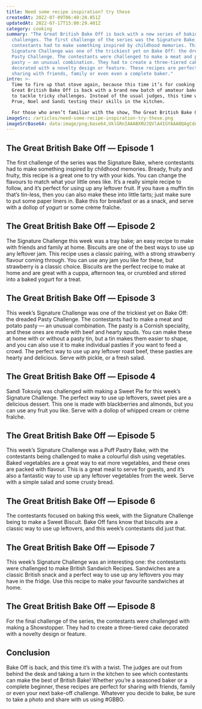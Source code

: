 ```yaml
---
title: Need some recipe inspiration? try these
createdAt: 2022-07-09T06:40:28.851Z
updatedAt: 2022-07-17T15:00:29.401Z
category: cooking
summary: "The Great British Bake Off is back with a new series of baking
  challenges. The first challenge of the series was the Signature Bake, where
  contestants had to make something inspired by childhood memories. This week’s
  Signature Challenge was one of the trickiest yet on Bake Off: the dreaded
  Pasty Challenge. The contestants were challenged to make a meat and potato
  pasty — an unusual combination. They had to create a three-tiered cake
  decorated with a novelty design or feature. These recipes are perfect for
  sharing with friends, family or even even a complete baker."
intro: >-
  Time to fire up that stove again, because this time it’s for cooking! The
  Great British Bake Off is back with a brand new batch of amateur bakers ready
  to tackle tricky challenges. Instead of the usual judges, this time we have
  Prue, Noel and Sandi testing their skills in the kitchen.

  For those who aren’t familiar with the show, The Great British Bake Off is a contest where amateur bakers are tested on their baking skills. Contestants are asked to make pastry-based dishes that often feature unusual or difficult techniques, and are judged on appearance, taste and originality. In each episode they face two different challenges: a Signature Bake where they must create something using a specific ingredient or theme as inspiration; and a Technical Challenge which might see them making croquembouche or another difficult dish.
imageSrc: /articles/need-some-recipe-inspiration-try-these.png
imageSrcBase64: data:image/png;base64,UklGRnIAAABXRUJQVlA4IGYAAABQAgCdASoKAAoAAUAmJbACdDBKAZmOx8xeewAA/vdbFWN+8bocy0f5F9JG/HVqrmfnlq/SHf7NVLjhaEZS3gl7OoZ9y2hWK0fkQcYWaisK/WzpkFYKP8jSTHkQ3X/P/yTz+ygAAAA=
---
```


## The Great British Bake Off — Episode 1

The first challenge of the series was the Signature Bake, where contestants had to make something inspired by childhood memories.
Bready, fruity and fruity, this recipe is a great one to try with your kids. You can change the flavours to match what your little ones like. It’s a really simple recipe to follow, and it’s perfect for using up any leftover fruit. If you have a muffin tin that’s tin-less, then you can also make these into little tarts; just make sure to put some paper liners in.
Bake this for breakfast or as a snack, and serve with a dollop of yogurt or some crème fraîche.

## The Great British Bake Off — Episode 2

The Signature Challenge this week was a tray bake; an easy recipe to make with friends and family at home.
Biscuits are one of the best ways to use up any leftover jam. This recipe uses a classic pairing, with a strong strawberry flavour coming through. You can use any jam you like for these, but strawberry is a classic choice.
Biscuits are the perfect recipe to make at home and are great with a cuppa, afternoon tea, or crumbled and stirred into a baked yogurt for a treat.

## The Great British Bake Off — Episode 3

This week’s Signature Challenge was one of the trickiest yet on Bake Off: the dreaded Pasty Challenge. The contestants had to make a meat and potato pasty — an unusual combination.
The pasty is a Cornish speciality, and these ones are made with beef and hearty spuds. You can make these at home with or without a pasty tin, but a tin makes them easier to shape, and you can also use it to make individual pasties if you want to feed a crowd.
The perfect way to use up any leftover roast beef, these pasties are hearty and delicious. Serve with pickle, or a fresh salad.

## The Great British Bake Off — Episode 4

Sandi Toksvig was challenged with making a Sweet Pie for this week’s Signature Challenge.
The perfect way to use up leftovers, sweet pies are a delicious dessert. This one is made with blackberries and almonds, but you can use any fruit you like. Serve with a dollop of whipped cream or crème fraîche.

## The Great British Bake Off — Episode 5

This week’s Signature Challenge was a Puff Pastry Bake, with the contestants being challenged to make a colourful dish using vegetables.
Baked vegetables are a great way to eat more vegetables, and these ones are packed with flavour. This is a great meal to serve for guests, and it’s also a fantastic way to use up any leftover vegetables from the week. Serve with a simple salad and some crusty bread.

## The Great British Bake Off — Episode 6

The contestants focused on baking this week, with the Signature Challenge being to make a Sweet Biscuit. Bake Off fans know that biscuits are a classic way to use up leftovers, and this week’s contestants did just that.

## The Great British Bake Off — Episode 7

This week’s Signature Challenge was an interesting one: the contestants were challenged to make British Sandwich Recipes.
Sandwiches are a classic British snack and a perfect way to use up any leftovers you may have in the fridge. Use this recipe to make your favourite sandwiches at home.

## The Great British Bake Off — Episode 8

For the final challenge of the series, the contestants were challenged with making a Showstopper. They had to create a three-tiered cake decorated with a novelty design or feature.

## Conclusion

Bake Off is back, and this time it’s with a twist. The judges are out from behind the desk and taking a turn in the kitchen to see which contestants can make the best of British Bake! Whether you’re a seasoned baker or a complete beginner, these recipes are perfect for sharing with friends, family or even your next bake-off challenge. Whatever you decide to bake, be sure to take a photo and share with us using #GBBO.
